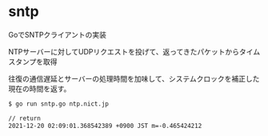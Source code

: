 # sntp

GoでSNTPクライアントの実装

NTPサーバーに対してUDPリクエストを投げて、返ってきたパケットからタイムスタンプを取得

往復の通信遅延とサーバーの処理時間を加味して、システムクロックを補正した現在の時間を返す。

```bash
$ go run sntp.go ntp.nict.jp

// return
2021-12-20 02:09:01.368542389 +0900 JST m=-0.465424212
```
